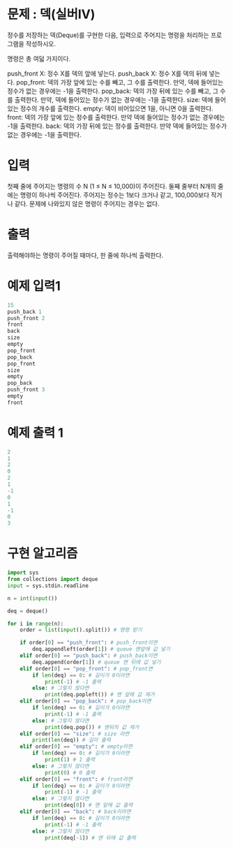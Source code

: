 # 문제 : 덱(실버IV)
정수를 저장하는 덱(Deque)를 구현한 다음, 입력으로 주어지는 명령을 처리하는 프로그램을 작성하시오.

명령은 총 여덟 가지이다.

push_front X: 정수 X를 덱의 앞에 넣는다.
push_back X: 정수 X를 덱의 뒤에 넣는다.
pop_front: 덱의 가장 앞에 있는 수를 빼고, 그 수를 출력한다. 만약, 덱에 들어있는 정수가 없는 경우에는 -1을 출력한다.
pop_back: 덱의 가장 뒤에 있는 수를 빼고, 그 수를 출력한다. 만약, 덱에 들어있는 정수가 없는 경우에는 -1을 출력한다.
size: 덱에 들어있는 정수의 개수를 출력한다.
empty: 덱이 비어있으면 1을, 아니면 0을 출력한다.
front: 덱의 가장 앞에 있는 정수를 출력한다. 만약 덱에 들어있는 정수가 없는 경우에는 -1을 출력한다.
back: 덱의 가장 뒤에 있는 정수를 출력한다. 만약 덱에 들어있는 정수가 없는 경우에는 -1을 출력한다.

# 입력
첫째 줄에 주어지는 명령의 수 N (1 ≤ N ≤ 10,000)이 주어진다. 둘째 줄부터 N개의 줄에는 명령이 하나씩 주어진다. 주어지는 정수는 1보다 크거나 같고, 100,000보다 작거나 같다. 문제에 나와있지 않은 명령이 주어지는 경우는 없다.

# 출력
출력해야하는 명령이 주어질 때마다, 한 줄에 하나씩 출력한다.

# 예제 입력1
```python
15
push_back 1
push_front 2
front
back
size
empty
pop_front
pop_back
pop_front
size
empty
pop_back
push_front 3
empty
front
```
# 예제 출력 1
```python
2
1
2
0
2
1
-1
0
1
-1
0
3
```

# 구현 알고리즘
```python
import sys
from collections import deque
input = sys.stdin.readline

n = int(input())

deq = deque()

for i in range(n):
    order = list(input().split()) # 명령 받기

    if order[0] == "push_front": # push_front이면
        deq.appendleft(order[1]) # queue 맨앞에 값 넣기 
    elif order[0] == "push_back": # push_back이면
        deq.append(order[1]) # queue 맨 뒤에 값 넣기
    elif order[0] == "pop_front": # pop_front면
        if len(deq) == 0: # 길이가 0이라면
            print(-1) # -1 출력
        else: # 그렇지 않다면
            print(deq.popleft()) # 맨 앞에 값 제거
    elif order[0] == "pop_back": # pop_back이면
        if len(deq) == 0: # 길이가 0이라면
            print(-1) # -1 출력
        else: # 그렇지 않다면
            print(deq.pop()) # 맨뒤의 값 제거 
    elif order[0] == "size": # size 라면
        print(len(deq)) # 길이 출력
    elif order[0] == "empty": # empty라면
        if len(deq) == 0: # 길이가 0이라면
            print(1) # 1 출력
        else: # 그렇지 않다면
            print(0) # 0 출력
    elif order[0] == "front": # front라면
        if len(deq) == 0: # 길이가 0이라면
            print(-1) # -1 출력
        else: # 그렇지 않다면
            print(deq[0]) # 맨 앞에 값 출력
    elif order[0] == "back": # back이라면
        if len(deq) == 0: # 길이가 0이라면
            print(-1) # -1 출력
        else: # 그렇지 않다면
            print(deq[-1]) # 맨 뒤에 값 출력
 ```

